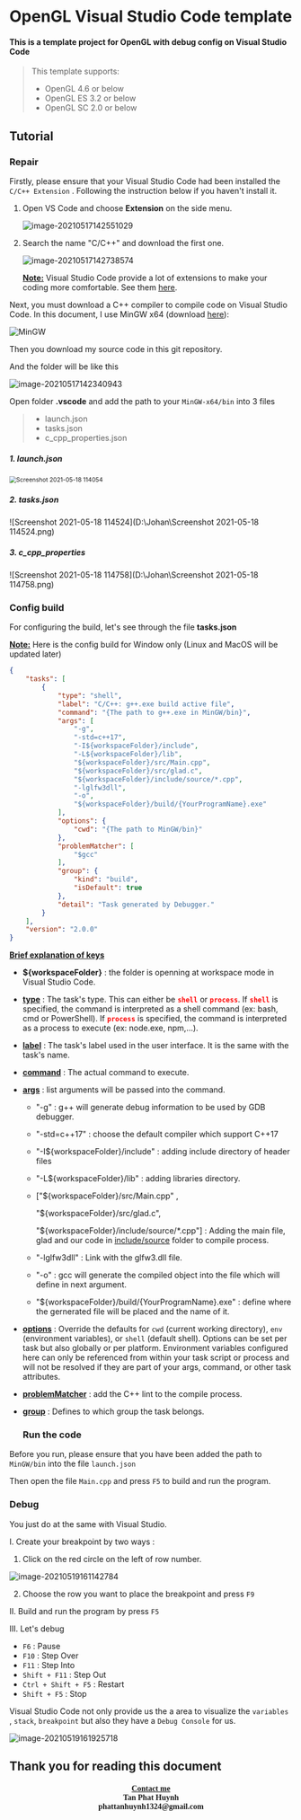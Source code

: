 # OpenGL Visual Studio Code template

#### This is a template project for OpenGL with debug config on Visual Studio Code

> This template supports:
>
> * OpenGL 4.6 or below
> * OpenGL ES 3.2 or below
> * OpenGL SC 2.0 or below

<h2><b>Tutorial</b></h2>

<h3 style="text-align:left"><b>Repair</b></h3>

Firstly, please ensure that your Visual Studio Code had been installed the `C/C++ Extension` . Following the instruction below if you haven't install it.

1. Open VS Code and choose <b>Extension</b> on the side menu.

   ![image-20210517142551029](C:\Users\phatt\AppData\Roaming\Typora\typora-user-images\image-20210517142551029.png)

2. Search the name "C/C++" and download the first one.

   ![image-20210517142738574](C:\Users\phatt\AppData\Roaming\Typora\typora-user-images\image-20210517142738574.png)

   <b><u>Note:</u></b> Visual Studio Code provide a lot of extensions to make your coding more comfortable. See them  <a href="https://blog.logrocket.com/top-10-vs-code-extensions-2021/#importcost">here</a>.

Next, you must download a C++ compiler to compile code on Visual Studio Code. In this document, I use MinGW x64 (download <a href="https://sourceforge.net/projects/mingw-w64/files/Toolchains%20targetting%20Win64/Personal%20Builds/mingw-builds/" target="_blank">here</a>):

![MinGW](D:\Johan\MinGW.png)

Then you download my source code in this git repository.

And the folder will be like this

![image-20210517142340943](C:\Users\phatt\AppData\Roaming\Typora\typora-user-images\image-20210517142340943.png)

Open folder <b>.vscode</b> and add the path to your `MinGW-x64/bin`  into 3 files

> * launch.json
> * tasks.json
> * c_cpp_properties.json

##### 1. launch.json

<img src="D:\Johan\Screenshot 2021-05-18 114054.png" alt="Screenshot 2021-05-18 114054" style="zoom:75%;" />

##### 2. tasks.json

![Screenshot 2021-05-18 114524](D:\Johan\Screenshot 2021-05-18 114524.png)

##### 3. c_cpp_properties

![Screenshot 2021-05-18 114758](D:\Johan\Screenshot 2021-05-18 114758.png)

<h3 style="text-align:left"><b>Config build</b></h3>

For configuring the build, let's see through the file **tasks.json**

**<u>Note:</u>** Here is the config build for Window only (Linux and MacOS will be updated later)

```json
{
    "tasks": [
        {
            "type": "shell",
            "label": "C/C++: g++.exe build active file",
            "command": "{The path to g++.exe in MinGW/bin}",
            "args": [
                "-g",
                "-std=c++17",
                "-I${workspaceFolder}/include",
                "-L${workspaceFolder}/lib",
                "${workspaceFolder}/src/Main.cpp",
                "${workspaceFolder}/src/glad.c",
                "${workspaceFolder}/include/source/*.cpp",
                "-lglfw3dll",
                "-o",
                "${workspaceFolder}/build/{YourProgramName}.exe"
            ],
            "options": {
                "cwd": "{The path to MinGW/bin}"
            },
            "problemMatcher": [
                "$gcc"
            ],
            "group": {
                "kind": "build",
                "isDefault": true
            },
            "detail": "Task generated by Debugger."
        }
    ],
    "version": "2.0.0"
}
```

<b><u>Brief explanation of keys</u></b>

* **${workspaceFolder}** :  the folder is openning at workspace mode in Visual Studio Code.

* <u>**type**</u> : The task's type. This can either be <b style="color:red">`shell`</b> or <b style="color:red">`process`</b>. If <b style="color:red">`shell`</b> is specified, the command is interpreted as a shell command (ex: bash, cmd or PowerShell). If <b style="color:red">`process`</b> is specified, the command is interpreted as a process to execute (ex: node.exe, npm,...).

* **<u>label</u>** : The task's label used in the user interface. It is the same with the task's name.

* **<u>command</u>** : The actual command to execute.

* **<u>args</u>** : list arguments will be passed into the command.

  * "-g" : g++ will generate debug information to be used by GDB debugger.

  * "-std=c++17" : choose the default compiler which support C++17

  * "-I${workspaceFolder}/include" : adding include directory of header files

  * "-L${workspaceFolder}/lib" : adding libraries directory.

  * ["${workspaceFolder}/src/Main.cpp" ,

      "${workspaceFolder}/src/glad.c",

      "${workspaceFolder}/include/source/*.cpp"] : Adding the main file, glad and our code in <u>include/source</u> folder to compile process.

  * "-lglfw3dll" : Link with the glfw3.dll file.

  * "-o" : gcc will generate the compiled object into the file which will define in next argument.

  * "${workspaceFolder}/build/{YourProgramName}.exe" : define where the gernerated file will be placed and the name of it.

* **<u>options</u>** : Override the defaults for `cwd` (current working directory), `env` (environment variables), or `shell` (default shell). Options can be set per task but also globally or per platform. Environment variables configured here can only be referenced from within your task script or process and will not be resolved if they are part of your args, command, or other task attributes.

* **<u>problemMatcher</u>** : add the C++ lint to the compile process.

* **<u>group</u>** : Defines to which group the task belongs.

  <h3 style="text-align:left"><b>Run the code</b></h3>

Before you run, please ensure that you have been added the path to `MinGW/bin` into the file `launch.json`

Then open the file `Main.cpp` and press `F5` to build and run the program.

<h3 style="text-align:left"><b>Debug</b></h3>

You just do at the same with Visual Studio.

I. Create your breakpoint by two ways :

1. Click on the red circle on the left of row number.

![image-20210519161142784](C:\Users\phatt\AppData\Roaming\Typora\typora-user-images\image-20210519161142784.png)

2. Choose the row you want to place the breakpoint and press `F9` 

II. Build and run the program by press `F5`

III. Let's debug

* `F6` : Pause
* `F10` : Step Over
* `F11` : Step Into
* `Shift + F11` : Step Out
* `Ctrl + Shift + F5` : Restart
* `Shift + F5` : Stop

Visual Studio Code not only provide us the a area to visualize the `variables` , `stack`, `breakpoint` but also they have a `Debug Console` for us.

![image-20210519161925718](C:\Users\phatt\AppData\Roaming\Typora\typora-user-images\image-20210519161925718.png)



## Thank you for reading this document

<h4 style="text-align:center; font-family:time New Roman">
    <div><b><u>Contact me</u></b></div>
    <div>Tan Phat Huynh</div>
    <div>phattanhuynh1324@gmail.com</div></h4>

